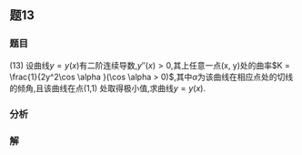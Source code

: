 ## 题13
### 题目
(13) 设曲线$y = y(x)$有二阶连续导数,$y''(x) > 0$,其上任意一点(x, y)处的曲率$K = \frac{1}{2y^2\cos \alpha }(\cos \alpha > 0)$,其中$\alpha$为该曲线在相应点处的切线的倾角,且该曲线在点(1,1) 处取得极小值,求曲线$y = y(x)$.
### 分析

### 解